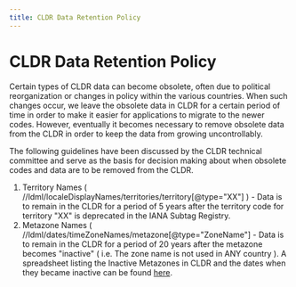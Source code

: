 ```yaml
---
title: CLDR Data Retention Policy
---
```


# CLDR Data Retention Policy

Certain types of CLDR data can become obsolete, often due to political reorganization or changes in policy within the various countries. When such changes occur, we leave the obsolete data in CLDR for a certain period of time in order to make it easier for applications to migrate to the newer codes. However, eventually it becomes necessary to remove obsolete data from the CLDR in order to keep the data from growing uncontrollably.

The following guidelines have been discussed by the CLDR technical committee and serve as the basis for decision making about when obsolete codes and data are to be removed from the CLDR.

1. Territory Names ( //ldml/localeDisplayNames/territories/territory\[@type\="XX"] ) \- Data is to remain in the CLDR for a period of 5 years after the territory code for territory "XX" is deprecated in the IANA Subtag Registry.
2. Metazone Names ( //ldml/dates/timeZoneNames/metazone\[@type\="ZoneName"] \- Data is to remain in the CLDR for a period of 20 years after the metazone becomes "inactive" ( i.e. The zone name is not used in ANY country ). A spreadsheet listing the Inactive Metazones in CLDR and the dates when they became inactive can be found [here](https://docs.google.com/spreadsheets/d/1Oj1IVo2Vg6wtAhk0Xd3HcA04HKZmSPxksIpvduvSYw8/edit#gid=0).

